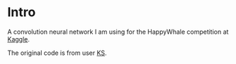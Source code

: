 # Intro 

A convolution neural network I am using for the HappyWhale competition at [Kaggle](https://www.kaggle.com/competitions/happy-whale-and-dolphin/).

The original code is from user [KS](https://www.kaggle.com/ks2019).
